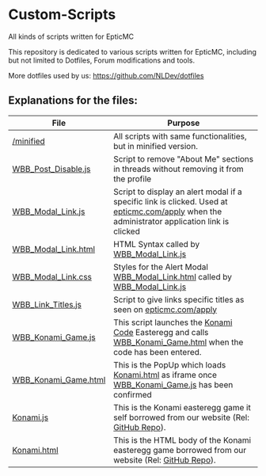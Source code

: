 # Custom-Scripts
All kinds of scripts written for EpticMC

This repository is dedicated to various scripts written for EpticMC, including but not limited to Dotfiles, Forum modifications and tools. 

More dotfiles used by us: https://github.com/NLDev/dotfiles 

## Explanations for the files:

| File | Purpose |
|------|---------|
| <a href="https://github.com/EpticMC/Custom-Scripts/tree/master/minified">/minified</a> | All scripts with same functionalities, but in minified version. | 
| <a href="https://github.com/EpticMC/Custom-Scripts/blob/master/WBB_Post_Disable.js">WBB_Post_Disable.js</a> | Script to remove "About Me" sections in threads without removing it from the profile |
| <a href="https://github.com/EpticMC/Custom-Scripts/blob/master/WBB_Modal_Link.js">WBB_Modal_Link.js</a> | Script to display an alert modal if a specific link is clicked. Used at <a href="https://epticmc.com/apply">epticmc.com/apply</a> when the administrator application link is clicked |
| <a href="https://github.com/EpticMC/Custom-Scripts/blob/master/WBB_Modal_Link.html">WBB_Modal_Link.html</a> | HTML Syntax called by <a href="https://github.com/EpticMC/Custom-Scripts/blob/master/WBB_Modal_Link.js">WBB_Modal_Link.js</a> |
| <a href="https://github.com/EpticMC/Custom-Scripts/blob/master/WBB_Modal_Link.css">WBB_Modal_Link.css</a> | Styles for the Alert Modal <a href="https://github.com/EpticMC/Custom-Scripts/blob/master/WBB_Modal_Link.html">WBB_Modal_Link.html</a> called by <a href="https://github.com/EpticMC/Custom-Scripts/blob/master/WBB_Modal_Link.js">WBB_Modal_Link.js</a> |
| <a href="https://github.com/EpticMC/Custom-Scripts/blob/master/WBB_Link_Titles.js">WBB_Link_Titles.js</a> | Script to give links specific titles as seen on <a href="https://epticmc.com/apply">epticmc.com/apply</a> |
| <a href="https://github.com/EpticMC/Custom-Scripts/blob/master/WBB_Konami_Game.js">WBB_Konami_Game.js</a> | This script launches the <a href="https://en.wikipedia.org/wiki/Konami_Code">Konami Code</a> Easteregg and calls <a href="https://github.com/EpticMC/Custom-Scripts/blob/master/WBB_Konami_Game.html">WBB_Konami_Game.html</a> when the code has been entered. | 
| <a href="https://github.com/EpticMC/Custom-Scripts/blob/master/WBB_Konami_Game.html">WBB_Konami_Game.html</a> | This is the PopUp which loads <a href="https://github.com/EpticMC/Custom-Scripts/blob/master/Konami.html">Konami.html</a> as iframe once <a href="https://github.com/EpticMC/Custom-Scripts/blob/master/WBB_Konami_Game.js">WBB_Konami_Game.js</a> has been confirmed |
| <a href="https://github.com/EpticMC/Custom-Scripts/blob/master/Konami.js">Konami.js</a> | This is the Konami easteregg game it self borrowed from our website (Rel: <a href="https://github.com/NLDev/NullDev/tree/master/js">GitHub Repo</a>). | 
| <a href="https://github.com/EpticMC/Custom-Scripts/blob/master/Konami.html">Konami.html</a> | This is the HTML body of the Konami easteregg game borrowed from our website (Rel: <a href="https://github.com/NLDev/NullDev/tree/master/js">GitHub Repo</a>). |
